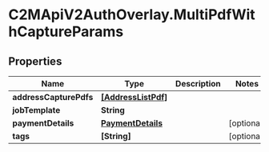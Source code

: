 # C2MApiV2AuthOverlay.MultiPdfWithCaptureParams

## Properties

Name | Type | Description | Notes
------------ | ------------- | ------------- | -------------
**addressCapturePdfs** | [**[AddressListPdf]**](AddressListPdf.md) |  | 
**jobTemplate** | **String** |  | 
**paymentDetails** | [**PaymentDetails**](PaymentDetails.md) |  | [optional] 
**tags** | **[String]** |  | [optional] 


